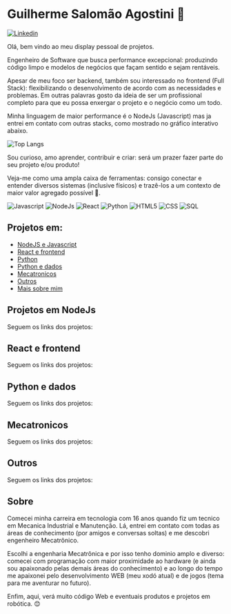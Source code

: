 # Guilherme Salomão Agostini 👋
[![Linkedin](https://img.shields.io/badge/LinkedIn-0077B5?style=for-the-badge&logo=linkedin&logoColor=white)](https://www.linkedin.com/in/agostini-guilherme/)

Olá, bem vindo ao meu display pessoal de projetos.
 
Engenheiro de Software que busca performance excepcional: produzindo código limpo e modelos de negócios que façam sentido e sejam rentáveis.

Apesar de meu foco ser backend, também sou interessado no frontend (Full Stack): flexibilizando o desenvolvimento de acordo com as necessidades e problemas. Em outras palavras gosto da ideia de ser um profissional completo para que eu possa enxergar o projeto e o negócio como um todo.

Minha linguagem de maior performance é o NodeJs (Javascript) mas ja entrei em contato com outras stacks, como mostrado no gráfico interativo abaixo. 

![Top Langs](https://github-readme-stats.vercel.app/api/top-langs/?username=gui-sa)

Sou curioso, amo aprender, contribuir e criar: será um prazer fazer parte do seu projeto e/ou produto!

Veja-me como uma ampla caixa de ferramentas: consigo conectar e entender diversos sistemas (inclusive físicos) e trazê-los a um contexto de maior valor agregado possível 🚀. 

![Javascript](https://img.shields.io/badge/JavaScript-323330?style=for-the-badge&logo=javascript&logoColor=F7DF1E)
![NodeJs](https://img.shields.io/badge/Node.js-43853D?style=for-the-badge&logo=node.js&logoColor=white)
![React](https://img.shields.io/badge/React-20232A?style=for-the-badge&logo=react&logoColor=61DAFB)
![Python](https://img.shields.io/badge/Python-3776AB?style=for-the-badge&logo=python&logoColor=white)
![HTML5](https://img.shields.io/badge/HTML-239120?style=for-the-badge&logo=html5&logoColor=white)
![CSS](https://img.shields.io/badge/CSS-239120?&style=for-the-badge&logo=css3&logoColor=white)
![SQL](https://img.shields.io/badge/PostgreSQL-316192?style=for-the-badge&logo=postgresql&logoColor=white)

## Projetos em:
 - [NodeJS e Javascript](#node)
 - [React e frontend](#front)
 - [Python](#python)
 - [Python e dados](#python)
 - [Mecatronicos](#mecatronico)
 - [Outros](#outros)
 - [Mais sobre mim](#sobre)

<div id="node">

## Projetos em NodeJs

Seguem os links dos projetos:
 
<div id="front">

## React e frontend

Seguem os links dos projetos:

<div id="python">

## Python e dados

Seguem os links dos projetos:

<div id="mecatronico">

## Mecatronicos

Seguem os links dos projetos:


<div id="outros">

## Outros

Seguem os links dos projetos:

<div id="sobre">

## Sobre

Comecei minha carreira em tecnologia com 16 anos quando fiz um tecnico em Mecanica Industrial e Manutenção. Lá, entrei em contato com todas as áreas de conhecimento (por amigos e conversas soltas) e me descobri engenheiro Mecatrônico.  

Escolhi a engenharia Mecatrônica e por isso tenho dominio amplo e diverso: comecei com programação com maior proximidade ao hardware (e ainda sou apaixonado pelas demais áreas do conhecimento) e ao longo do tempo me apaixonei pelo desenvolvimento WEB (meu xodó atual) e de jogos (tema para me aventurar no futuro).

Enfim, aqui, verá muito código Web e eventuais produtos e projetos em robótica. 😊







<!--
**gui-sa/gui-sa** is a ✨ _special_ ✨ repository because its `README.md` (this file) appears on your GitHub profile.

Here are some ideas to get you started:

- 🔭 I’m currently working on ...
- 🌱 I’m currently learning ...
- 👯 I’m looking to collaborate on ...
- 🤔 I’m looking for help with ...
- 💬 Ask me about ...
- 📫 How to reach me: ...
- 😄 Pronouns: ...
- ⚡ Fun fact: ...
-->
